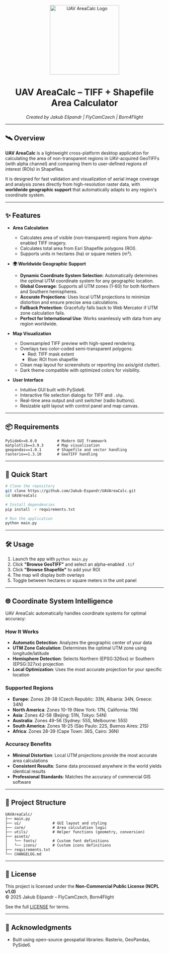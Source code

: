 <p align="center">
  <a href="https://i.ibb.co/JjDLn9Py/icon.png">
    <img src="https://i.ibb.co/JjDLn9Py/icon.png" alt="UAV AreaCalc Logo" width="220"/>
  </a>
</p>

<h1 align="center">UAV AreaCalc – TIFF + Shapefile Area Calculator</h1>
<p align="center"><em>Created by Jakub Ešpandr | FlyCamCzech | Born4Flight</em></p>

---

## 🛰️ Overview

**UAV AreaCalc** is a lightweight cross-platform desktop application for calculating the area of non-transparent regions in UAV-acquired GeoTIFFs (with alpha channel) and comparing them to user-defined regions of interest (ROIs) in Shapefiles.

It is designed for fast validation and visualization of aerial image coverage and analysis zones directly from high-resolution raster data, with **worldwide geographic support** that automatically adapts to any region's coordinate system.

---

## ✨ Features

- **Area Calculation**
  - Calculates area of visible (non-transparent) regions from alpha-enabled TIFF imagery.
  - Calculates total area from Esri Shapefile polygons (ROI).
  - Supports units in hectares (ha) or square meters (m²).

- **🌍 Worldwide Geographic Support**
  - **Dynamic Coordinate System Selection**: Automatically determines the optimal UTM coordinate system for any geographic location.
  - **Global Coverage**: Supports all UTM zones (1-60) for both Northern and Southern hemispheres.
  - **Accurate Projections**: Uses local UTM projections to minimize distortion and ensure precise area calculations.
  - **Fallback Protection**: Gracefully falls back to Web Mercator if UTM zone calculation fails.
  - **Perfect for International Use**: Works seamlessly with data from any region worldwide.

- **Map Visualization**
  - Downsampled TIFF preview with high-speed rendering.
  - Overlays two color-coded semi-transparent polygons:
    - Red: TIFF mask extent
    - Blue: ROI from shapefile
  - Clean map layout for screenshots or reporting (no axis/grid clutter).
  - Dark theme compatible with optimized colors for visibility.

- **User Interface**
  - Intuitive GUI built with PySide6.
  - Interactive file selection dialogs for TIFF and `.shp`.
  - Real-time area output and unit switcher (radio buttons).
  - Resizable split layout with control panel and map canvas.

---

## 📦 Requirements

```
PySide6>=6.0.0         # Modern GUI framework
matplotlib==3.9.3      # Map visualization
geopandas==1.0.1       # Shapefile and vector handling
rasterio==1.3.10       # GeoTIFF handling
```

---

## 🚀 Quick Start

```bash
# Clone the repository
git clone https://github.com/Jakub-Espandr/UAVAreaCalc.git
cd UAVAreaCalc

# Install dependencies
pip install -r requirements.txt

# Run the application
python main.py

```

---

## 🛠️ Usage

1. Launch the app with `python main.py`
2. Click **"Browse GeoTIFF"** and select an alpha-enabled `.tif`
3. Click **"Browse Shapefile"** to add your ROI
4. The map will display both overlays
5. Toggle between hectares or square meters in the unit panel

---

## 🌐 Coordinate System Intelligence

UAV AreaCalc automatically handles coordinate systems for optimal accuracy:

### **How It Works**
- **Automatic Detection**: Analyzes the geographic center of your data
- **UTM Zone Calculation**: Determines the optimal UTM zone using longitude/latitude
- **Hemisphere Detection**: Selects Northern (EPSG:326xx) or Southern (EPSG:327xx) projection
- **Local Optimization**: Uses the most accurate projection for your specific location

### **Supported Regions**
- **Europe**: Zones 28-38 (Czech Republic: 33N, Albania: 34N, Greece: 34N)
- **North America**: Zones 10-19 (New York: 17N, California: 11N)
- **Asia**: Zones 42-58 (Beijing: 51N, Tokyo: 54N)
- **Australia**: Zones 49-56 (Sydney: 55S, Melbourne: 55S)
- **South America**: Zones 18-25 (São Paulo: 22S, Buenos Aires: 21S)
- **Africa**: Zones 28-39 (Cape Town: 36S, Cairo: 36N)

### **Accuracy Benefits**
- **Minimal Distortion**: Local UTM projections provide the most accurate area calculations
- **Consistent Results**: Same data processed anywhere in the world yields identical results
- **Professional Standards**: Matches the accuracy of commercial GIS software

---

## 📁 Project Structure

```
UAVAreaCalc/
├── main.py
├── ui/              # GUI layout and styling
├── core/            # Area calculation logic
├── utils/           # Helper functions (geometry, conversion)
├── assets/
│   └── fonts/       # Custom font definitions
│   └── icons/       # Custom icons definitions
├── requirements.txt
└── CHANGELOG.md
```

---

## 🔐 License

This project is licensed under the **Non-Commercial Public License (NCPL v1.0)**  
© 2025 Jakub Ešpandr – FlyCamCzech, Born4Flight

See the full [LICENSE](https://github.com/Jakub-Espandr/UAV-AreaCalc/blob/main/LICENSE) for terms.

---

## 🙏 Acknowledgments

- Built using open-source geospatial libraries: Rasterio, GeoPandas, PySide6.